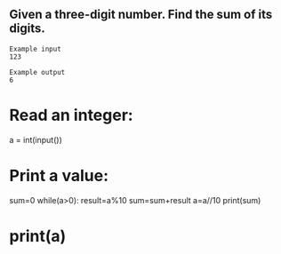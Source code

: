 ## Given a three-digit number. Find the sum of its digits.

```
Example input
123

Example output
6
```
# Read an integer:
a = int(input())
# Print a value:
sum=0
while(a>0):
    result=a%10
    sum=sum+result
    a=a//10
print(sum)
# print(a)
